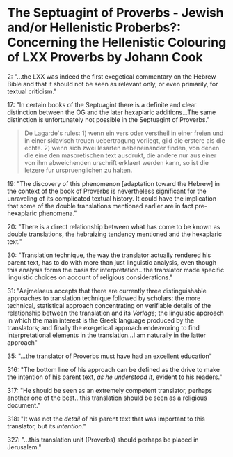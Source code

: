 # The Septuagint of Proverbs - Jewish and/or Hellenistic Proberbs?: Concerning the Hellenistic Colouring of LXX Proverbs by Johann Cook

2: "...the LXX was indeed the first exegetical commentary on the Hebrew Bible and that it should not be seen as relevant only, or even primarily, for textual criticism."

17: "In certain books of the Septuagint there is a definite and clear distinction between the OG and the later hexaplaric additions...The same distinction is unfortunately not possible in the Septuagint of Proverbs."
> De Lagarde's rules: 1) wenn ein vers oder verstheil in einer freien und in einer sklavisch treuen uebertragung vorliegt, gild die erstere als die echte. 2) wenn sich zwei lesarten nebeneinander finden, von denen die eine den masoretischen text ausdrukt, die andere nur aus einer von ihm abweichenden urschrift erklaert werden kann, so ist die letzere fur urspruenglichen zu halten.

19: "The discovery of this phenomenon [adaptation toward the Hebrew] in the context of the book of Proverbs is nevertheless significant for the unraveling of its complicated textual history. It could have the implication that some of the double translations mentioned earlier are in fact pre-hexaplaric phenomena."

20: "There is a direct relationship between what has come to be known as double translations, the hebraizing tendency mentioned and the hexaplaric text."

30: "Translation technique, the way the translator actually rendered his parent text, has to do with more than just linguistic analysis, even though this analysis forms the basis for interpretation...the translator made specific linguistic choices on account of religious considerations."

31: "Aejmelaeus accepts that there are currently three distinguishable approaches to translation technique followed by scholars: the more technical, statistical approach concentrating on verifiable details of the relationship between the translation and its _Vorlage_; the linguistic approach in which the main interest is the Greek language produced by the translators; and finally the exegetical approach endeavoring to find interpretational elements in the translation...I am naturally in the latter approach"

35: "...the translator of Proverbs must have had an excellent education"

316: "The bottom line of his approach can be defined as the drive to make the intention of his parent text, _as he understood it_, evident to his readers."

317: "He should be seen as an extremely competent translator, perhaps another one of the best...this translation should be seen as a religious document."

318: "It was not the _detail_ of his parent text that was important to this translator, but its _intention_."

327: "...this translation unit (Proverbs) should perhaps be placed in Jerusalem."
